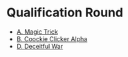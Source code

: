 Qualification Round
===================

- [A. Magic Trick](https://github.com/Mochis/GoogleCodeJam2014/blob/master/QualificationRound/MagicTrick.java)
- [B. Coockie Clicker Alpha](https://github.com/Mochis/GoogleCodeJam2014/blob/master/QualificationRound/CookieClicker.java)
- [D. Deceitful War](https://github.com/Mochis/GoogleCodeJam2014/blob/master/QualificationRound/DeceitfulWar.java)